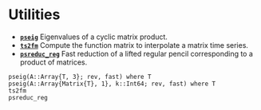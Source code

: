 # Utilities

* **[`pseig`](@ref)**   Eigenvalues of a cyclic matrix product.
* **[`ts2fm`](@ref)**   Compute the function matrix to interpolate a matrix time series.
* **[`psreduc_reg`](@ref)**  Fast reduction of a lifted regular pencil corresponding to a product of matrices. 

```@docs
pseig(A::Array{T, 3}; rev, fast) where T
pseig(A::Array{Matrix{T}, 1}, k::Int64; rev, fast) where T
ts2fm
psreduc_reg
```
